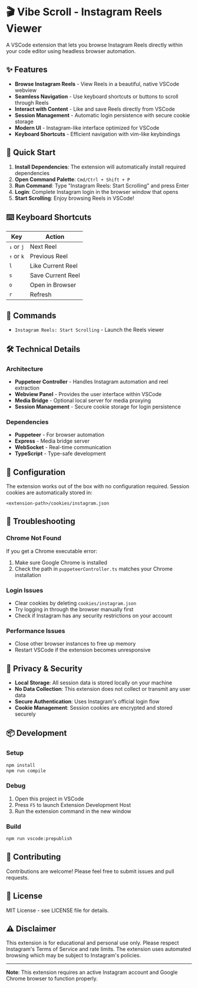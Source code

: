# 🎬 Vibe Scroll - Instagram Reels Viewer

A VSCode extension that lets you browse Instagram Reels directly within your code editor using headless browser automation.

## ✨ Features

- **Browse Instagram Reels** - View Reels in a beautiful, native VSCode webview
- **Seamless Navigation** - Use keyboard shortcuts or buttons to scroll through Reels
- **Interact with Content** - Like and save Reels directly from VSCode
- **Session Management** - Automatic login persistence with secure cookie storage
- **Modern UI** - Instagram-like interface optimized for VSCode
- **Keyboard Shortcuts** - Efficient navigation with vim-like keybindings

## 🚀 Quick Start

1. **Install Dependencies**: The extension will automatically install required dependencies
2. **Open Command Palette**: `Cmd/Ctrl + Shift + P`
3. **Run Command**: Type "Instagram Reels: Start Scrolling" and press Enter
4. **Login**: Complete Instagram login in the browser window that opens
5. **Start Scrolling**: Enjoy browsing Reels in VSCode!

## ⌨️ Keyboard Shortcuts

| Key | Action |
|-----|--------|
| `↓` or `j` | Next Reel |
| `↑` or `k` | Previous Reel |
| `l` | Like Current Reel |
| `s` | Save Current Reel |
| `o` | Open in Browser |
| `r` | Refresh |

## 🎯 Commands

- `Instagram Reels: Start Scrolling` - Launch the Reels viewer

## 🛠️ Technical Details

### Architecture

- **Puppeteer Controller** - Handles Instagram automation and reel extraction
- **Webview Panel** - Provides the user interface within VSCode
- **Media Bridge** - Optional local server for media proxying
- **Session Management** - Secure cookie storage for login persistence

### Dependencies

- **Puppeteer** - For browser automation
- **Express** - Media bridge server
- **WebSocket** - Real-time communication
- **TypeScript** - Type-safe development

## 🔧 Configuration

The extension works out of the box with no configuration required. Session cookies are automatically stored in:
```
<extension-path>/cookies/instagram.json
```

## 🐛 Troubleshooting

### Chrome Not Found
If you get a Chrome executable error:
1. Make sure Google Chrome is installed
2. Check the path in `puppeteerController.ts` matches your Chrome installation

### Login Issues
- Clear cookies by deleting `cookies/instagram.json`
- Try logging in through the browser manually first
- Check if Instagram has any security restrictions on your account

### Performance Issues
- Close other browser instances to free up memory
- Restart VSCode if the extension becomes unresponsive

## 🔐 Privacy & Security

- **Local Storage**: All session data is stored locally on your machine
- **No Data Collection**: This extension does not collect or transmit any user data
- **Secure Authentication**: Uses Instagram's official login flow
- **Cookie Management**: Session cookies are encrypted and stored securely

## 📦 Development

### Setup
```bash
npm install
npm run compile
```

### Debug
1. Open this project in VSCode
2. Press `F5` to launch Extension Development Host
3. Run the extension command in the new window

### Build
```bash
npm run vscode:prepublish
```

## 🤝 Contributing

Contributions are welcome! Please feel free to submit issues and pull requests.

## 📄 License

MIT License - see LICENSE file for details.

## ⚠️ Disclaimer

This extension is for educational and personal use only. Please respect Instagram's Terms of Service and rate limits. The extension uses automated browsing which may be subject to Instagram's policies.

---

**Note**: This extension requires an active Instagram account and Google Chrome browser to function properly. 
